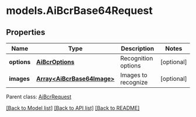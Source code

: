# models.AiBcrBase64Request
## Properties
Name | Type | Description | Notes
------------ | ------------- | ------------- | -------------
**options** | [**AiBcrOptions**](AiBcrOptions.md) | Recognition options              | [optional] 
**images** | [**Array&lt;AiBcrBase64Image&gt;**](AiBcrBase64Image.md) | Images to recognize              | [optional] 

 Parent class: [AiBcrRequest](AiBcrRequest.md)

[[Back to Model list]](README.md#documentation-for-models) [[Back to API list]](README.md#documentation-for-api-endpoints) [[Back to README]](README.md)


